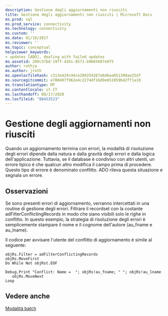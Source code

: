 ```yaml
---
description: Gestione degli aggiornamenti non riusciti
title: Gestione degli aggiornamenti non riusciti | Microsoft Docs
ms.prod: sql
ms.prod_service: connectivity
ms.technology: connectivity
ms.custom: ''
ms.date: 01/19/2017
ms.reviewer: ''
ms.topic: conceptual
helpviewer_keywords:
- updates [ADO], dealing with failed updates
ms.assetid: 299c37bd-19ff-4261-8571-b9665687e075
author: rothja
ms.author: jroth
ms.openlocfilehash: c313e424c44ce289254267e6d6aa651308ae25df
ms.sourcegitcommit: e700497f962e4c2274df16d9e651059b42ff1a10
ms.translationtype: MT
ms.contentlocale: it-IT
ms.lasthandoff: 08/17/2020
ms.locfileid: "88453523"
---
```

# <a name="dealing-with-failed-updates"></a>Gestione degli aggiornamenti non riusciti
Quando un aggiornamento termina con errori, la modalità di risoluzione degli errori dipende dalla natura e dalla gravità degli errori e dalla logica dell'applicazione. Tuttavia, se il database è condiviso con altri utenti, un errore tipico è che qualcun altro modifica il campo prima di procedere. Questo tipo di errore è denominato conflitto. ADO rileva questa situazione e segnala un errore.  
  
## <a name="remarks"></a>Osservazioni  
 Se sono presenti errori di aggiornamento, verranno intercettati in una routine di gestione degli errori. Filtrare il recordset con la costante adFilterConflictingRecords in modo che siano visibili solo le righe in conflitto. In questo esempio, la strategia di risoluzione degli errori è semplicemente stampare il nome e il cognome dell'autore (au_fname e au_lname).  
  
 Il codice per avvisare l'utente del conflitto di aggiornamento è simile al seguente:  
  
```  
objRs.Filter = adFilterConflictingRecords  
objRs.MoveFirst  
Do While Not objRst.EOF  
   Debug.Print "Conflict: Name =  "; objRs!au_fname; " "; objRs!au_lname  
   objRs.MoveNext  
Loop  
```  
  
## <a name="see-also"></a>Vedere anche  
 [Modalità batch](../../../ado/guide/data/batch-mode.md)
